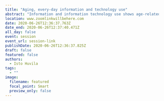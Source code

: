 ```yaml
---
title: "Aging, every-day information and technology use"
abstract: "Information and information technology use shows age-related patterns. This presentation outlines a approach of age-related trajectories of how information and technology use surface as challenges during the life-course of individuals based on trajectories of relative exposure to different types of information technologies and information that unfold as real options in everyday-life."
location: www.zoomlinkwillbehere.com
date: 2020-06-26T12:36:37.763Z
date_end: 2020-06-26T12:37:40.471Z
all_day: false
event: session
event_url: session-link
publishDate: 2020-06-26T12:36:37.825Z
draft: false
featured: false
authors:
  - Isto Huvila
tags:
  - ""
image:
  filename: featured
  focal_point: Smart
  preview_only: false
---
```

